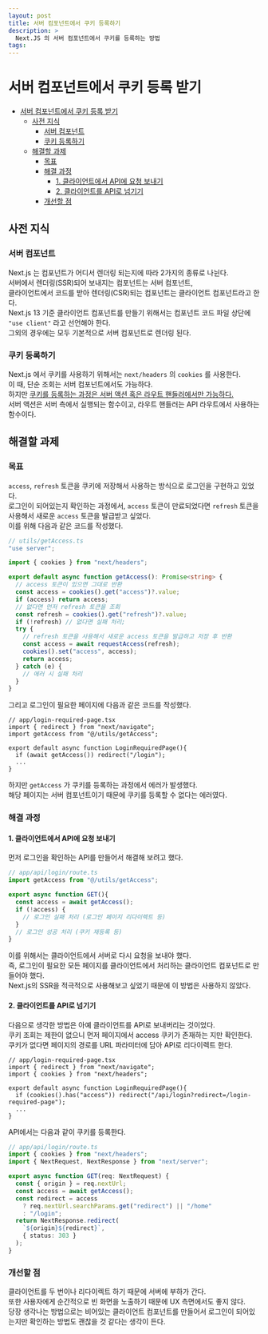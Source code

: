 ```yaml
---
layout: post
title: 서버 컴포넌트에서 쿠키 등록하기
description: >
  Next.JS 의 서버 컴포넌트에서 쿠키를 등록하는 방법
tags: 
---
```

# 서버 컴포넌트에서 쿠키 등록 받기

- [서버 컴포넌트에서 쿠키 등록 받기](#서버-컴포넌트에서-쿠키-등록-받기)
  - [사전 지식](#사전-지식)
    - [서버 컴포넌트](#서버-컴포넌트)
    - [쿠키 등록하기](#쿠키-등록하기)
  - [해결할 과제](#해결할-과제)
    - [목표](#목표)
    - [해결 과정](#해결-과정)
      - [1. 클라이언트에서 API에 요청 보내기](#1-클라이언트에서-api에-요청-보내기)
      - [2. 클라이언트를 API로 넘기기](#2-클라이언트를-api로-넘기기)
    - [개선할 점](#개선할-점)

## 사전 지식
### 서버 컴포넌트

Next.js 는 컴포넌트가 어디서 렌더링 되는지에 따라 2가지의 종류로 나뉜다.  
서버에서 렌더링(SSR)되어 보내지는 컴포넌트는 서버 컴포넌트,  
클라이언트에서 코드를 받아 렌더링(CSR)되는 컴포넌트는 클라이언트 컴포넌트라고 한다.  
Next.js 13 기준 클라이언트 컴포넌트를 만들기 위해서는 컴포넌트 코드 파일 상단에 `"use client"` 라고 선언해야 한다.  
그외의 경우에는 모두 기본적으로 서버 컴포넌트로 렌더링 된다.  

### 쿠키 등록하기

Next.js 에서 쿠키를 사용하기 위해서는 `next/headers` 의 `cookies` 를 사용한다.  
이 때, 단순 조회는 서버 컴포넌트에서도 가능하다.  
하지만 [쿠키를 등록하는 과정은 서버 액션 혹은 라우트 핸들러에서만 가능하다.](https://nextjs.org/docs/app#how-can-i-set-cookies)  
서버 액션은 서버 측에서 실행되는 함수이고, 라우트 핸들러는 API 라우트에서 사용하는 함수이다.

## 해결할 과제
### 목표

`access`, `refresh` 토큰을 쿠키에 저장해서 사용하는 방식으로 로그인을 구현하고 있었다.  
로그인이 되어있는지 확인하는 과정에서, `access` 토큰이 만료되었다면 `refresh` 토큰을 사용해서 새로운 `access` 토큰을 발급받고 싶었다.  
이를 위해 다음과 같은 코드를 작성했다.  

```ts
// utils/getAccess.ts
"use server";

import { cookies } from "next/headers";

export default async function getAccess(): Promise<string> {
  // access 토큰이 있으면 그대로 반환
  const access = cookies().get("access")?.value;
  if (access) return access;
  // 없다면 먼저 refresh 토큰을 조회
  const refresh = cookies().get("refresh")?.value;
  if (!refresh) // 없다면 실패 처리;
  try {
    // refresh 토큰을 사용해서 새로운 access 토큰을 발급하고 저장 후 반환
    const access = await requestAccess(refresh);
    cookies().set("access", access);
    return access;
  } catch (e) {
    // 에러 시 실패 처리
  }
}
```
그리고 로그인이 필요한 페이지에 다음과 같은 코드를 작성했다.  

```tsx
// app/login-required-page.tsx
import { redirect } from "next/navigate";
import getAccess from "@/utils/getAccess";

export default async function LoginRequiredPage(){
  if (await getAccess()) redirect("/login");
  ...
}
```

하지만 `getAccess` 가 쿠키를 등록하는 과정에서 에러가 발생했다.  
해당 페이지는 서버 컴포넌트이기 때문에 쿠키를 등록할 수 없다는 에러였다.  

### 해결 과정
#### 1. 클라이언트에서 API에 요청 보내기

먼저 로그인을 확인하는 API를 만들어서 해결해 보려고 했다.  
```ts
// app/api/login/route.ts
import getAccess from "@/utils/getAccess";

export async function GET(){
  const access = await getAccess();
  if (!access) {
    // 로그인 실패 처리 (로그인 페이지 리다이렉트 등)
  }
  // 로그인 성공 처리 (쿠키 재등록 등)
}
```

이를 위해서는 클라이언트에서 서버로 다시 요청을 보내야 했다.  
즉, 로그인이 필요한 모든 페이지를 클라이언트에서 처리하는 클라이언트 컴포넌트로 만들어야 했다.  
Next.js의 SSR을 적극적으로 사용해보고 싶었기 때문에 이 방법은 사용하지 않았다.  

#### 2. 클라이언트를 API로 넘기기

다음으로 생각한 방법은 아예 클라이언트를 API로 보내버리는 것이었다.  
쿠키 조회는 제한이 없으니 먼저 페이지에서 access 쿠키가 존재하는 지만 확인한다.  
쿠키가 없다면 페이지의 경로를 URL 파라미터에 담아 API로 리다이렉트 한다.  

```tsx
// app/login-required-page.tsx
import { redirect } from "next/navigate";
import { cookies } from "next/headers";

export default async function LoginRequiredPage(){
  if (cookies().has("access")) redirect("/api/login?redirect=/login-required-page");
  ...
}
```

API에서는 다음과 같이 쿠키를 등록한다.  

```ts
// app/api/login/route.ts
import { cookies } from "next/headers";
import { NextRequest, NextResponse } from "next/server";

export async function GET(req: NextRequest) {
  const { origin } = req.nextUrl;
  const access = await getAccess();
  const redirect = access
    ? req.nextUrl.searchParams.get("redirect") || "/home"
    : "/login";
  return NextResponse.redirect(
    `${origin}${redirect}`,
    { status: 303 }
  );
}
```

### 개선할 점

클라이언트를 두 번이나 리다이렉트 하기 때문에 서버에 부하가 간다.  
또한 사용자에게 순간적으로 빈 화면을 노출하기 때문에 UX 측면에서도 좋지 않다.  
당장 생각나는 방법으로는 비어있는 클라이언트 컴포넌트를 만들어서 로그인이 되어있는지만 확인하는 방법도 괜찮을 것 같다는 생각이 든다.
